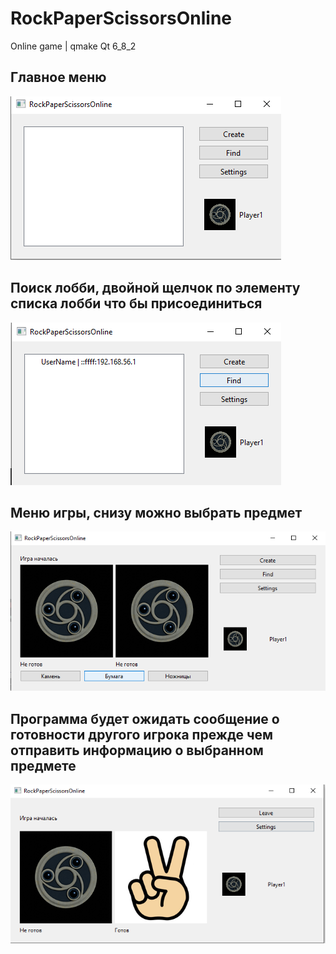 # RockPaperScissorsOnline
Online game | qmake Qt 6_8_2

## Главное меню
![Иллюстрация к проекту](https://github.com/Ran00dom/RockPaperScissorsOnline/raw//develop/Screen/1.png)
## Поиск лобби, двойной щелчок по элементу списка лобби что бы присоединиться
![Иллюстрация к проекту](https://github.com/Ran00dom/RockPaperScissorsOnline/raw//develop/Screen/2.png)
## Меню игры, снизу можно выбрать предмет
![Иллюстрация к проекту](https://github.com/Ran00dom/RockPaperScissorsOnline/raw//develop/Screen/3.png)
## Программа будет ожидать сообщение о готовности другого игрока прежде чем отправить информацию о выбранном предмете
![Иллюстрация к проекту](https://github.com/Ran00dom/RockPaperScissorsOnline/raw//develop/Screen/4.png)


